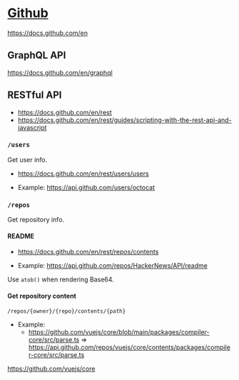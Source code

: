 # [Github](https://github.com)

https://docs.github.com/en

## GraphQL API

https://docs.github.com/en/graphql

## RESTful API

* https://docs.github.com/en/rest
* https://docs.github.com/en/rest/guides/scripting-with-the-rest-api-and-javascript

### `/users`

Get user info.

* <https://docs.github.com/en/rest/users/users>

* Example: <https://api.github.com/users/octocat>

### `/repos`

Get repository info.

#### README

* <https://docs.github.com/en/rest/repos/contents>

* Example: <https://api.github.com/repos/HackerNews/API/readme>

Use `atob()` when rendering Base64.

#### Get repository content

`/repos/{owner}/{repo}/contents/{path}`



* Example:
    * <https://github.com/vuejs/core/blob/main/packages/compiler-core/src/parse.ts> => <https://api.github.com/repos/vuejs/core/contents/packages/compiler-core/src/parse.ts>

https://github.com/vuejs/core
